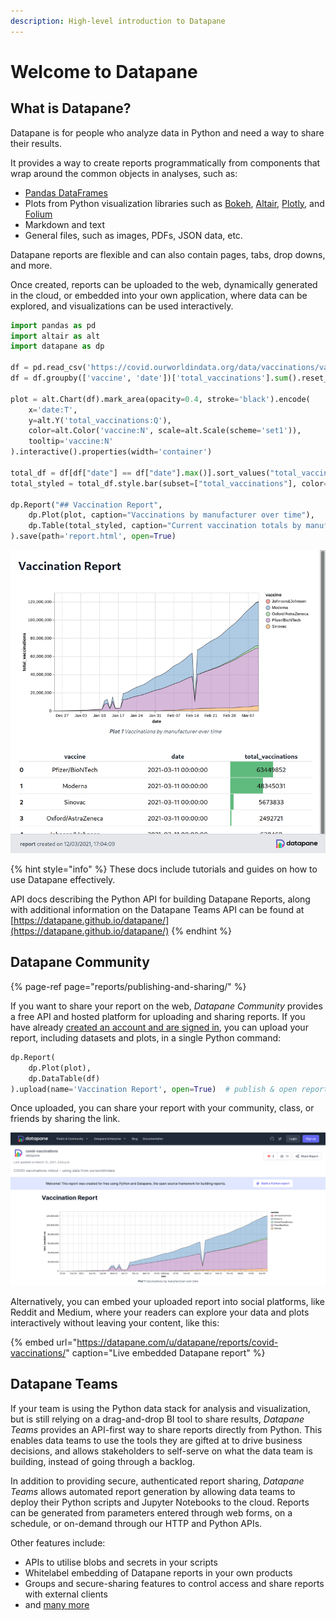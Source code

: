 ```yaml
---
description: High-level introduction to Datapane
---
```


# Welcome to Datapane

## What is Datapane?

Datapane is for people who analyze data in Python and need a way to share their results.

It provides a way to create reports programmatically from components that wrap around the common objects in analyses, such as:

* [Pandas DataFrames](https://pandas.pydata.org/)
* Plots from Python visualization libraries such as [Bokeh](https://bokeh.org/), [Altair](https://altair-viz.github.io/), [Plotly](https://plotly.com/python/), and [Folium](https://python-visualization.github.io/folium/quickstart.html)
* Markdown and text
* General files, such as images, PDFs, JSON data, etc.

Datapane reports are flexible and can also contain pages, tabs, drop downs, and more. 

Once created, reports can be uploaded to the web, dynamically generated in the cloud, or embedded into your own application, where data can be explored, and visualizations can be used interactively.

```python
import pandas as pd
import altair as alt
import datapane as dp

df = pd.read_csv('https://covid.ourworldindata.org/data/vaccinations/vaccinations-by-manufacturer.csv', parse_dates=['date'])
df = df.groupby(['vaccine', 'date'])['total_vaccinations'].sum().reset_index()

plot = alt.Chart(df).mark_area(opacity=0.4, stroke='black').encode(
    x='date:T',
    y=alt.Y('total_vaccinations:Q'),
    color=alt.Color('vaccine:N', scale=alt.Scale(scheme='set1')),
    tooltip='vaccine:N'
).interactive().properties(width='container')

total_df = df[df["date"] == df["date"].max()].sort_values("total_vaccinations", ascending=False).reset_index(drop=True)
total_styled = total_df.style.bar(subset=["total_vaccinations"], color='#5fba7d', vmax=total_df["total_vaccinations"].sum())

dp.Report("## Vaccination Report",
    dp.Plot(plot, caption="Vaccinations by manufacturer over time"),
    dp.Table(total_styled, caption="Current vaccination totals by manufacturer")
).save(path='report.html', open=True)
```

![A HTML report](.gitbook/assets/oss_screenshot.png)

{% hint style="info" %}
These docs include tutorials and guides on how to use Datapane effectively. 

API docs describing the Python API for building Datapane Reports, along with additional information on the Datapane Teams API can be found at [https://datapane.github.io/datapane/](https://datapane.github.io/datapane/)
{% endhint %}

## Datapane Community

{% page-ref page="reports/publishing-and-sharing/" %}

If you want to share your report on the web, _Datapane Community_ provides a free API and hosted platform for uploading and sharing reports. If you have already [created an account and are signed in](tut-getting-started.md#authentication), you can upload your report, including datasets and plots, in a single Python command:

```python
dp.Report(
    dp.Plot(plot), 
    dp.DataTable(df)
).upload(name='Vaccination Report', open=True)  # publish & open report in the browser
```

Once uploaded, you can share your report with your community, class, or friends by sharing the link.

![A published report on Datapane - easy to share privately or publicly](.gitbook/assets/dp-screenshot.png)

Alternatively, you can embed your uploaded report into social platforms, like Reddit and Medium, where your readers can explore your data and plots interactively without leaving your content, like this:

{% embed url="https://datapane.com/u/datapane/reports/covid-vaccinations/" caption="Live embedded Datapane report" %}

## Datapane Teams

If your team is using the Python data stack for analysis and visualization, but is still relying on a drag-and-drop BI tool to share results, _Datapane Teams_ provides an API-first way to share reports directly from Python. This enables data teams to use the tools they are gifted at to drive business decisions, and allows stakeholders to self-serve on what the data team is building, instead of going through a backlog.

In addition to providing secure, authenticated report sharing, _Datapane Teams_ allows automated report generation by allowing data teams to deploy their Python scripts and Jupyter Notebooks to the cloud. Reports can be generated from parameters entered through web forms, on a schedule, or on-demand through our HTTP and Python APIs.

Other features include:

* APIs to utilise blobs and secrets in your scripts
* Whitelabel embedding of Datapane reports in your own products
* Groups and secure-sharing features to control access and share reports with external clients
* and [many more](https://datapane.com/enterprise/)


